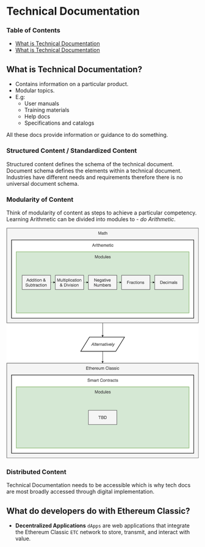 #  Technical Documentation

### Table of Contents

* [What is Technical Documentation](#anchor1)
* [What is Technical Documentation](#anchor2)



## <a name="anchor1"></a>What is Technical Documentation?

* Contains information on a particular product.
* Modular topics.
* E.g:
  * User manuals
  * Training materials
  * Help docs
  * Specifications and catalogs

All these docs provide information or guidance to do something.

### Structured Content / Standardized Content

Structured content defines the schema of the technical document. Document schema defines the elements within a technical document. Industries have different needs and requirements therefore there is no universal document schema.

### Modularity of Content

Think of modularity of content as steps to achieve a particular competency. Learning Arithmetic can be divided into modules to - *do Arithmetic*.

![doc-schema-example.png](media/case-study/doc-schema-example.png)

### Distributed Content

Technical Documentation needs to be accessible which is why tech docs are most broadly accessed through digital implementation.

## What do developers do with Ethereum Classic?<a name="anchor2"></a>

* **Decentralized Applications** `dApps` are web applications that integrate the Ethereum Classic `ETC` network to store, transmit, and interact with value.
